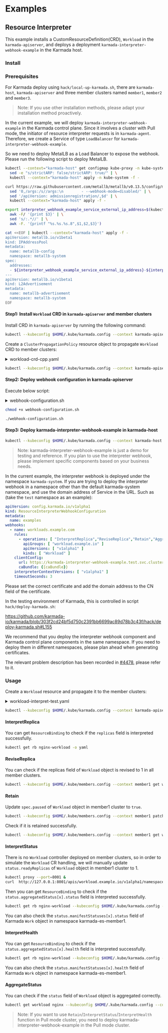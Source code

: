 # Examples

## Resource Interpreter

This example installs a CustomResourceDefinition(CRD), `Workload` in the `karmada-apiserver`, and deploys a deployment `karmada-interpreter-webhook-example` in the Karmada host.

### Install

### Prerequisites

For Karmada deploy using `hack/local-up-karmada.sh`, there are `karmada-host`, `karmada-apiserver` and three member clusters named `member1`, `member2` and `member3`.

> Note: If you use other installation methods, please adapt your installation method proactively.

In the current example, we will deploy `karmada-interpreter-webhook-example` in the Karmada control plane. Since it involves a cluster with Pull mode, the initiator of resource interpreter requests is in `karmada-agent`. Therefore, we create a Service of type `LoadBalancer` for `karmada-interpreter-webhook-example`.

So we need to deploy MetalLB as a Load Balancer to expose the webhook. Please run the following script to deploy MetalLB.

```bash
kubectl --context="karmada-host" get configmap kube-proxy -n kube-system -o yaml | \
  sed -e "s/strictARP: false/strictARP: true/" | \
  kubectl --context="karmada-host" apply -n kube-system -f -

curl https://raw.githubusercontent.com/metallb/metallb/v0.13.5/config/manifests/metallb-native.yaml -k | \
  sed '0,/args:/s//args:\n        - --webhook-mode=disabled/' | \
  sed '/apiVersion: admissionregistration/,$d' | \
  kubectl --context="karmada-host" apply -f -

export interpreter_webhook_example_service_external_ip_address=$(kubectl config view --template='{{range $_, $value := .clusters }}{{if eq $value.name "karmada-apiserver"}}{{$value.cluster.server}}{{end}}{{end}}' | \
  awk -F/ '{print $3}' | \
  sed 's/:.*//' | \
  awk -F. '{printf "%s.%s.%s.8",$1,$2,$3}')

cat <<EOF | kubectl --context="karmada-host" apply -f -
apiVersion: metallb.io/v1beta1
kind: IPAddressPool
metadata:
  name: metallb-config
  namespace: metallb-system
spec:
  addresses:
  - ${interpreter_webhook_example_service_external_ip_address}-${interpreter_webhook_example_service_external_ip_address}
---
apiVersion: metallb.io/v1beta1
kind: L2Advertisement
metadata:
  name: metallb-advertisement
  namespace: metallb-system
EOF
```

#### Step1: Install `Workload` CRD in `karmada-apiserver` and member clusters

Install CRD in `karmada-apiserver` by running the following command:

```bash
kubectl --kubeconfig $HOME/.kube/karmada.config --context karmada-apiserver apply -f examples/customresourceinterpreter/apis/workload.example.io_workloads.yaml
```

Create a `ClusterPropagationPolicy` resource object to propagate `Workload` CRD to member clusters:

<details>

<summary>workload-crd-cpp.yaml</summary>

```yaml
apiVersion: policy.karmada.io/v1alpha1
kind: ClusterPropagationPolicy
metadata:
  name: workload-crd-cpp
spec:
  resourceSelectors:
    - apiVersion: apiextensions.k8s.io/v1
      kind: CustomResourceDefinition
      name: workloads.workload.example.io
  placement:
    clusterAffinity:
      clusterNames:
        - member1
        - member2
        - member3
```
</details>

```bash
kubectl --kubeconfig $HOME/.kube/karmada.config --context karmada-apiserver apply -f workload-crd-cpp.yaml
```

#### Step2: Deploy webhook configuration in karmada-apiserver

Execute below script:

<details>

<summary>webhook-configuration.sh</summary>

```bash
#!/usr/bin/env bash

export ca_string=$(cat ${HOME}/.karmada/ca.crt | base64 | tr "\n" " "|sed s/[[:space:]]//g)
export temp_path=$(mktemp -d)
export interpreter_webhook_example_service_external_ip_address=$(kubectl config view --template='{{range $_, $value := .clusters }}{{if eq $value.name "karmada-apiserver"}}{{$value.cluster.server}}{{end}}{{end}}' | \
  awk -F/ '{print $3}' | \
  sed 's/:.*//' | \
  awk -F. '{printf "%s.%s.%s.8",$1,$2,$3}')

cp -rf "examples/customresourceinterpreter/webhook-configuration.yaml" "${temp_path}/temp.yaml"
sed -i'' -e "s/{{caBundle}}/${ca_string}/g" -e "s/{{karmada-interpreter-webhook-example-svc-address}}/${interpreter_webhook_example_service_external_ip_address}/g" "${temp_path}/temp.yaml"
kubectl --kubeconfig $HOME/.kube/karmada.config --context karmada-apiserver apply -f "${temp_path}/temp.yaml"
rm -rf "${temp_path}"
```

</details>

```bash
chmod +x webhook-configuration.sh

./webhook-configuration.sh
```

#### Step3: Deploy karmada-interpreter-webhook-example in karmada-host

```bash
kubectl --kubeconfig $HOME/.kube/karmada.config --context karmada-host apply -f examples/customresourceinterpreter/karmada-interpreter-webhook-example.yaml
```

> Note: karmada-interpreter-webhook-example is just a demo for testing and reference. If you plan to use the interpreter webhook, please implement specific components based on your business needs.

In the current example, the interpreter webhook is deployed under the namespace `karmada-system`. If you are trying to deploy the interpreter webhook in a namespace other than the default karmada-system namespace, and use the domain address of Service in the URL. Such as (take the `test` namespace as an example):

```yaml
apiVersion: config.karmada.io/v1alpha1
kind: ResourceInterpreterWebhookConfiguration
metadata:
  name: examples
webhooks:
  - name: workloads.example.com
    rules:
      - operations: [ "InterpretReplica","ReviseReplica","Retain","AggregateStatus", "InterpretHealth", "InterpretStatus", "InterpretDependency" ]
        apiGroups: [ "workload.example.io" ]
        apiVersions: [ "v1alpha1" ]
        kinds: [ "Workload" ]
    clientConfig:
      url: https://karmada-interpreter-webhook-example.test.svc.cluster.local:443/interpreter-workload # domain address here
      caBundle: {{caBundle}}
    interpreterContextVersions: [ "v1alpha1" ]
    timeoutSeconds: 3
```

Please set the correct certificate and add the domain address to the CN field of the certificate.

In the testing environment of Karmada, this is controlled in script `hack/deploy-karmada.sh`:

https://github.com/karmada-io/karmada/blob/303f2cd24bf5d750c2391bb6699ac89d78b3c43f/hack/deploy-karmada.sh#L155

We recommend that you deploy the interpreter webhook component and Karmada control plane components in the same namespace. If you need to deploy them in different namespaces, please plan ahead when generating certificates.

The relevant problem description has been recorded in [#4478](https://github.com/karmada-io/karmada/issues/4478), please refer to it.

### Usage

Create a `Workload` resource and propagate it to the member clusters:

<details>

<summary>workload-interpret-test.yaml</summary>

```yaml
apiVersion: workload.example.io/v1alpha1
kind: Workload
metadata:
  name: nginx
  labels:
    app: nginx
spec:
  replicas: 3
  paused: false
  template:
    metadata:
      labels:
        app: nginx
    spec:
      containers:
      - image: nginx
        name: nginx
---
apiVersion: policy.karmada.io/v1alpha1
kind: PropagationPolicy
metadata:
  name: nginx-workload-propagation
spec:
  resourceSelectors:
    - apiVersion: workload.example.io/v1alpha1
      kind: Workload
      name: nginx
  placement:
    clusterAffinity:
      clusterNames:
        - member1
        - member2
        - member3
    replicaScheduling:
      replicaDivisionPreference: Weighted
      replicaSchedulingType: Divided
      weightPreference:
        staticWeightList:
          - targetCluster:
              clusterNames:
                - member1
            weight: 1
          - targetCluster:
              clusterNames:
                - member2
            weight: 1
          - targetCluster:
              clusterNames:
                - member3
            weight: 1
```

</details>

```bash
kubectl --kubeconfig $HOME/.kube/karmada.config --context karmada-apiserver apply -f workload-interpret-test.yaml
```

#### InterpretReplica

You can get `ResourceBinding` to check if the `replicas` field is interpreted successfully.

```bash
kubectl get rb nginx-workload -o yaml
```

#### ReviseReplica

You can check if the replicas field of `Workload` object is revised to 1 in all member clusters.

```bash
kubectl --kubeconfig $HOME/.kube/members.config --context member1 get workload nginx --template={{.spec.replicas}}
```

#### Retain

Update `spec.paused` of `Workload` object in member1 cluster to `true`.

```bash
kubectl --kubeconfig $HOME/.kube/members.config --context member1 patch workload nginx --type='json' -p='[{"op": "replace", "path": "/spec/paused", "value":true}]'
```

Check if it is retained successfully.
```bash
kubectl --kubeconfig $HOME/.kube/members.config --context member1 get workload nginx --template={{.spec.paused}}
```

#### InterpretStatus

There is no `Workload` controller deployed on member clusters, so in order to simulate the `Workload` CR handling, 
we will manually update `status.readyReplicas` of `Workload` object in member1 cluster to 1. 

```bash
kubectl proxy --port=8001 &
curl  http://127.0.0.1:8001/apis/workload.example.io/v1alpha1/namespaces/default/workloads/nginx/status  -XPATCH -d'{"status":{"readyReplicas": 1}}' -H "Content-Type: application/merge-patch+json
```

Then you can get `ResourceBinding` to check if the `status.aggregatedStatus[x].status` field is interpreted successfully.

```bash
kubectl get rb nginx-workload --kubeconfig $HOME/.kube/karmada.config --context karmada-apiserver -o yaml
```

You can also check the `status.manifestStatuses[x].status` field of Karmada `Work` object in namespace karmada-es-member1.

#### InterpretHealth

You can get `ResourceBinding` to check if the `status.aggregatedStatus[x].health` field is interpreted successfully.

```bash
kubectl get rb nginx-workload --kubeconfig $HOME/.kube/karmada.config --context karmada-apiserver -o yaml
```

You can also check the `status.manifestStatuses[x].health` field of Karmada `Work` object in namespace karmada-es-member1.

#### AggregateStatus

You can check if the `status` field of `Workload` object is aggregated correctly.

```bash
kubectl get workload nginx --kubeconfig $HOME/.kube/karmada.config --context karmada-apiserver -o yaml
```

> Note: If you want to use `Retain`/`InterpretStatus`/`InterpretHealth` function in Pull mode cluster, you need to deploy karmada-interpreter-webhook-example in the Pull mode cluster.